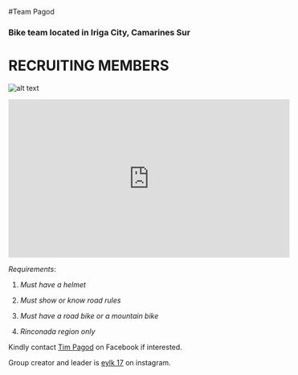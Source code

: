 #Team Pagod

### Bike team located in Iriga City, Camarines Sur

# RECRUITING MEMBERS

![alt text](https://github.com/adam-p/markdown-here/raw/master/src/common/images/Pagod.jpg)

<iframe width="560" height="315" src="https://www.youtube.com/embed/IVZkbjmpzN0?controls=0&amp;start=240" title="YouTube video player" frameborder="0" allow="accelerometer; autoplay; clipboard-write; encrypted-media; gyroscope; picture-in-picture" allowfullscreen></iframe>


_Requirements_:

1. *Must have a helmet*

2. *Must show or know road rules*

3. *Must have a road bike or a mountain bike*

4. *Rinconada region only*



Kindly contact [Tim Pagod](https://www.facebook.com/profile.php?id=100078011544581) on Facebook if interested.

Group creator and leader is [eylk 17](https://www.instagram.com/eylk_17/) on instagram.



